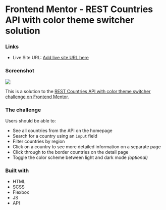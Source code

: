 # Frontend Mentor - REST Countries API with color theme switcher solution

### Links
- Live Site URL: [Add live site URL here](https://your-live-site-url.com)

### Screenshot

![](./images/whereintheworld.PNGjpg)


This is a solution to the [REST Countries API with color theme switcher challenge on Frontend Mentor](https://www.frontendmentor.io/challenges/rest-countries-api-with-color-theme-switcher-5cacc469fec04111f7b848ca).


### The challenge

Users should be able to:

- See all countries from the API on the homepage
- Search for a country using an `input` field
- Filter countries by region
- Click on a country to see more detailed information on a separate page
- Click through to the border countries on the detail page
- Toggle the color scheme between light and dark mode *(optional)*


### Built with

- HTML
- SCSS
- Flexbox
- JS
- API



